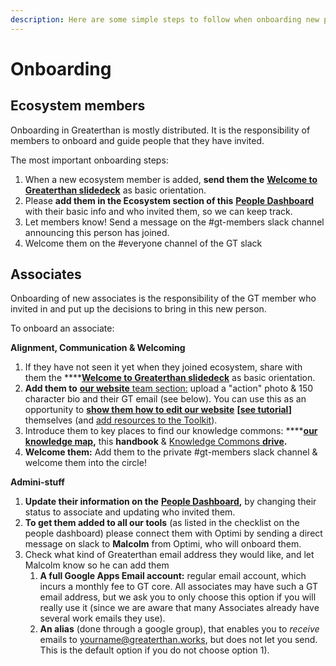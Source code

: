 ```yaml
---
description: Here are some simple steps to follow when onboarding new people to GT.
---
```


# Onboarding

## Ecosystem members

Onboarding in Greaterthan is mostly distributed. It is the responsibility of members to onboard and guide people that they have invited. 

The most important onboarding steps: 

1. When a new ecosystem member is added, **send them the** [**Welcome to Greaterthan slidedeck**](https://docs.google.com/presentation/d/1rFSGgnr78lhhy5qUJU2nRUVO1Xro84iDbriAotjiRV0/edit#slide=id.p21) as basic orientation. 
2. Please **add them in the Ecosystem section of this** [**People Dashboard**](https://docs.google.com/spreadsheets/d/1cqVmoV0AtcExdkr3vpl5oKBTFng4njT1uVzgWvooA4c/edit#gid=0) with their basic info and who invited them, so we can keep track. 
3. Let members know! Send a message on the \#gt-members slack channel announcing this person has joined. 
4. Welcome them on the \#everyone channel of the GT slack

## Associates

Onboarding of new associates is the responsibility of the GT member who invited in and put up the decisions to bring in this new person. 

To onboard an associate: 

**Alignment, Communication & Welcoming**

1. If they have not seen it yet when they joined ecosystem, share with them the ****[**Welcome to Greaterthan slidedeck**](https://docs.google.com/presentation/d/1rFSGgnr78lhhy5qUJU2nRUVO1Xro84iDbriAotjiRV0/edit#slide=id.p21) as basic orientation. 
2. **Add them to** [**our website** team section:](https://greaterthan.works/who-we-are) upload a "action" photo & 150 character bio and their GT email \(see below\). You can use this as an opportunity to [**show them how to edit our website**](https://www.loom.com/share/635395e805594346b99ad04a3f3ae135) **\[**[**see tutorial**](https://www.loom.com/share/635395e805594346b99ad04a3f3ae135)**\]** themselves \(and [add resources to the Toolkit](https://www.loom.com/share/82b8a78d1c0940929ad56c4eb6f4d513)\). 
3. Introduce them to key places to find our knowledge commons: ****[**our knowledge map**](https://www.mindmeister.com/1008538106)**,** this **handbook** & [Knowledge Commons **drive**](https://drive.google.com/drive/u/0/folders/0AMicdnwGdCaEUk9PVA)**.**
4. **Welcome them:** Add them to the private \#gt-members slack channel & welcome them into the circle!

**Admini-stuff**

1. **Update their information on the** [**People Dashboard**](https://docs.google.com/spreadsheets/d/1cqVmoV0AtcExdkr3vpl5oKBTFng4njT1uVzgWvooA4c/edit#gid=0)**,** by changing their status to associate and updating who invited them.
2. **To get them added to all our tools** \(as listed in the checklist on the people dashboard\) please connect them with Optimi by sending a direct message on slack to **Malcolm** from Optimi, who will onboard them. 
3. Check what kind of Greaterthan email address they would like, and let Malcolm know so he can add them
   1. **A full Google Apps Email account:** regular email account, which incurs a monthly fee to GT core. All associates may have such a GT email address, but we ask you to only choose this option if you will really use it \(since we are aware that many Associates already have several work emails they use\).  
   2. **An alias** \(done through a google group\), that enables you to _receive_ emails to yourname@greaterthan.works, but does not let you send. This is the default option if you do not choose option 1\).



